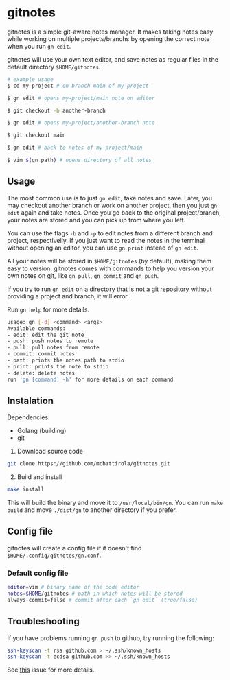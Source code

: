 # gitnotes

gitnotes is a simple git-aware notes manager. It makes taking notes easy while working on multiple projects/branchs by opening the correct note when you run `gn edit`.

gitnotes will use your own text editor, and save notes as regular files in the default directory `$HOME/gitnotes`.

```bash
# example usage
$ cd my-project # on branch main of my-project-

$ gn edit # opens my-project/main note on editor

$ git checkout -b another-branch

$ gn edit # opens my-project/another-branch note

$ git checkout main

$ gn edit # back to notes of my-project/main

$ vim $(gn path) # opens directory of all notes
```

## Usage

The most common use is to just `gn edit`, take notes and save. Later, you may checkout another branch or work on another project, then you just `gn edit` again and take notes. Once you go back to the original project/branch, your notes are stored and you can pick up from where you left.

You can use the flags `-b` and `-p` to edit notes from a different branch and project, respectivelly. If you just want to read the notes in the terminal without opening an editor, you can use `gn print` instead of `gn edit`.

All your notes will be stored in `$HOME/gitnotes` (by default), making them easy to version. gitnotes comes with commands to help you version your own notes on git, like `gn pull`, `gn commit` and `gn push`.

If you try to run `gn edit` on a directory that is not a git repository without providing a project and branch, it will error.

Run `gn help` for more details.

```bash
usage: gn [-d] <command> <args>
Available commands:
- edit: edit the git note
- push: push notes to remote
- pull: pull notes from remote
- commit: commit notes
- path: prints the notes path to stdio
- print: prints the note to stdio
- delete: delete notes
run 'gn [command] -h' for more details on each command
```

## Instalation

Dependencies:

- Golang (building)
- git

1. Download source code

```bash
git clone https://github.com/mcbattirola/gitnotes.git
```

2. Build and install

```bash
make install
```

This will build the binary and move it to `/usr/local/bin/gn`. You can run `make build` and move `./dist/gn` to another directory if you prefer.

## Config file

gitnotes will create a config file if it doesn't find `$HOME/.config/gitnotes/gn.conf`.

### Default config file

```bash
editor=vim # binary name of the code editor
notes=$HOME/gitnotes # path in which notes will be stored
always-commit=false # commit after each `gn edit` (true/false)
```

## Troubleshooting

If you have problems running `gn push` to github, try running the following:

```bash
ssh-keyscan -t rsa github.com > ~/.ssh/known_hosts
ssh-keyscan -t ecdsa github.com >> ~/.ssh/known_hosts
```

See [this](https://github.com/go-git/go-git/issues/411) issue for more details.
